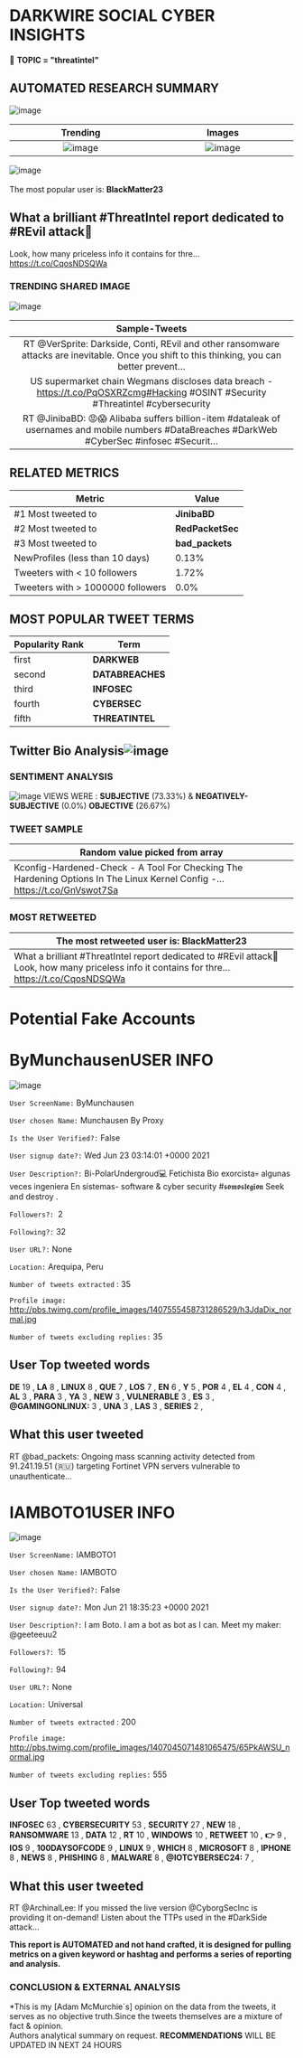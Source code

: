 # DARKWIRE SOCIAL CYBER INSIGHTS 
&#x1F34E; **TOPIC = "threatintel"**

## AUTOMATED RESEARCH SUMMARY
  ![image](darkLogo.png)   

|  Trending  |   Images | 
:-------------------------:|:-------------------------:
|  ![image](assets/threatintel/imageFile1.jpg)     <img width=200/> | ![image](assets/threatintel/imageFile2.jpg) <img width=200/> |   
 
 
![image](assets/threatintel/TWEETS.png)
<br></br>
The most popular user is: **BlackMatter23**  
 

## What a brilliant #ThreatIntel report dedicated to #REvil attack👏
Look, how many priceless info it contains for thre… https://t.co/CqosNDSQWa 

  




### TRENDING SHARED IMAGE

![image](assets/threatintel/twitterPostedImage.png)



|                **Sample-Tweets**        |
| :-------------: |
| RT @VerSprite: Darkside, Conti, REvil and other ransomware attacks are inevitable. Once you shift to this thinking, you can better prevent… |
| US supermarket chain Wegmans discloses data breach - https://t.co/PqOSXRZcmg#Hacking #OSINT #Security #Threatintel #cybersecurity |
| RT @JinibaBD: 😡😱 Alibaba suffers billion-item #dataleak of usernames and mobile numbers  #DataBreaches #DarkWeb #CyberSec #infosec #Securit… |

## RELATED METRICS<br>
| Metric | Value |
| ------------- | ------------- |
| #1 Most tweeted to  | **JinibaBD** |
| #2 Most tweeted to  | **RedPacketSec** |
| #3 Most tweeted to  | **bad_packets** |
| NewProfiles (less than 10 days) | 0.13%  |
| Tweeters with < 10 followers  | 1.72%|
| Tweeters with > 1000000 followers  | 0.0%  |



## MOST POPULAR TWEET TERMS 


| Popularity Rank  | Term |
| ------------- | ------------- |
| first  | **DARKWEB**  |
| second  | **DATABREACHES**  |
| third  | **INFOSEC** |
| fourth  | **CYBERSEC**  |
| fifth  | **THREATINTEL**  |


## Twitter Bio Analysis![image](assets/threatintel/BIO.png)
### SENTIMENT ANALYSIS
![image](assets/threatintel/sentiment.png)
VIEWS WERE : **SUBJECTIVE**  (73.33%) & **NEGATIVELY-SUBJECTIVE** (0.0%) **OBJECTIVE** (26.67%)

### TWEET SAMPLE 
| Random value picked from array |
| ------------- |
|Kconfig-Hardened-Check - A Tool For Checking The Hardening Options In The Linux Kernel Config -… https://t.co/GnVswot7Sa |

### MOST RETWEETED 

| The most retweeted user is: **BlackMatter23**  |
| ------------- |
| What a brilliant #ThreatIntel report dedicated to #REvil attack👏Look, how many priceless info it contains for thre… https://t.co/CqosNDSQWa |

# Potential Fake Accounts
 
# ByMunchausenUSER INFO
![image](http://pbs.twimg.com/profile_images/1407555458731286529/h3JdaDix_normal.jpg)
 
`User ScreenName:` ByMunchausen 
 
`User chosen Name:` Munchausen By Proxy 
 
`Is the User Verified?:` False 
 
`User signup date?:` Wed Jun 23 03:14:01 +0000 2021 
 
`User Description?:` Bi-PolarUndergroud💻 Fetichista Bio exorcista💀 algunas veces ingeniera En sistemas- software & cyber security #𝖘𝖔𝖒𝖔𝖘𝖑𝖊𝖌𝖎𝖔𝖓
Seek and destroy . 
 
`Followers?: `2 
 
`Following?:` 32 
 
`User URL?:` None 
 
`Location:` Arequipa, Peru 
 
`Number of tweets extracted`  : 35 
 
`Profile image:` http://pbs.twimg.com/profile_images/1407555458731286529/h3JdaDix_normal.jpg 
 
`Number of tweets excluding replies:` 35 
 

 

 
## User Top tweeted words 
 
**DE** 19 , **LA** 8 , **LINUX** 8 , **QUE** 7 , **LOS** 7 , **EN** 6 , **Y** 5 , **POR** 4 , **EL** 4 , **CON** 4 , **AL** 3 , **PARA** 3 , **YA** 3 , **NEW** 3 , **VULNERABLE** 3 , **ES** 3 , **@GAMINGONLINUX:** 3 , **UNA** 3 , **LAS** 3 , **SERIES** 2 , 
 
## What this user tweeted
 
RT @bad_packets: Ongoing mass scanning activity detected from 91.241.19.51 (🇷🇺) targeting Fortinet VPN servers vulnerable to unauthenticate…
 
# IAMBOTO1USER INFO
![image](http://pbs.twimg.com/profile_images/1407045071481065475/65PkAWSU_normal.jpg)
 
`User ScreenName:` IAMBOTO1 
 
`User chosen Name:` IAMBOTO 
 
`Is the User Verified?:` False 
 
`User signup date?:` Mon Jun 21 18:35:23 +0000 2021 
 
`User Description?:` I am Boto. I am a bot as bot as I can. Meet my maker: @geeteeuu2 
 
`Followers?: `15 
 
`Following?:` 94 
 
`User URL?:` None 
 
`Location:` Universal 
 
`Number of tweets extracted`  : 200 
 
`Profile image:` http://pbs.twimg.com/profile_images/1407045071481065475/65PkAWSU_normal.jpg 
 
`Number of tweets excluding replies:` 555 
 

 

 
## User Top tweeted words 
 
**INFOSEC** 63 , **CYBERSECURITY** 53 , **SECURITY** 27 , **NEW** 18 , **RANSOMWARE** 13 , **DATA** 12 , **RT** 10 , **WINDOWS** 10 , **RETWEET** 10 , **👉** 9 , **IOS** 9 , **100DAYSOFCODE** 9 , **LINUX** 9 , **WHICH** 8 , **MICROSOFT** 8 , **IPHONE** 8 , **NEWS** 8 , **PHISHING** 8 , **MALWARE** 8 , **@IOTCYBERSEC24:** 7 , 
 
## What this user tweeted
 
RT @ArchinalLee: If you missed the live version @CyborgSecInc is providing it on-demand! Listen about the TTPs used in the #DarkSide attack…
 

<b> This report is AUTOMATED and not hand crafted, it is designed for pulling metrics on a given keyword or hashtag and performs a series of reporting and analysis.</b>  
### CONCLUSION & EXTERNAL ANALYSIS

*This is my [Adam McMurchie`s] opinion on the data from the tweets, it serves as no objective truth.Since the tweets themselves are a mixture of fact & opinion.<br>
Authors analytical summary on request.
**RECOMMENDATIONS** WILL BE UPDATED IN NEXT  24 HOURS <br>